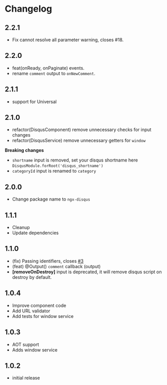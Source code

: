 # Changelog

## 2.2.1

 - Fix cannot resolve all parameter warning, closes #18.

## 2.2.0

 - feat(onReady, onPaginate) events.
 - rename `comment` output to `onNewComment`.

## 2.1.1

 - support for Universal

## 2.1.0

 - refactor(DisqusComponent) remove unnecessary checks for input changes
 - refactor(DisqusService) remove unnecessary getters for `window`

 **Breaking changes**

 - `shortname` input is removed, set your disqus shortname here `DisqusModule.forRoot('disqus_shortname')`
 - `categoryId` input is renamed to `category`

## 2.0.0

 - Change package name to `ngx-disqus`

## 1.1.1

 - Cleanup
 - Update dependencies

## 1.1.0

 - (fix) Passing identifiers, closes [#3](https://github.com/MurhafSousli/ng2-disqus/issues/3)
 - (feat) @Output() `comment` callback (output)
 - **[removeOnDestroy]** input is deprecated, it will remove disqus script on destroy by default.
 

## 1.0.4
 - Improve component code
 - Add URL validator
 - Add tests for window service

## 1.0.3
 - AOT support
 - Adds window service

## 1.0.2
 - initial release